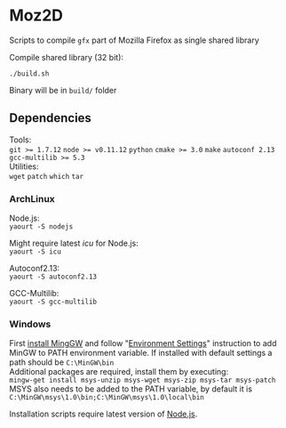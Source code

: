 # Moz2D
Scripts to compile `gfx` part of Mozilla Firefox as single shared library

Compile shared library (32 bit):

`./build.sh`

Binary will be in `build/` folder

## Dependencies
Tools:<br>
`git >= 1.7.12` `node >= v0.11.12` `python` `cmake >= 3.0` `make` `autoconf 2.13` `gcc-multilib >= 5.3`<br>
Utilities:<br>
`wget` `patch` `which` `tar`

### ArchLinux
Node.js:<br>
`yaourt -S nodejs`

Might require latest _icu_ for Node.js:<br>
`yaourt -S icu`

Autoconf2.13:<br>
`yaourt -S autoconf2.13`

GCC-Multilib:<br>
`yaourt -S gcc-multilib`

### Windows

First [install MingGW](https://sourceforge.net/projects/mingw/files/) and follow "[Environment Settings](http://www.mingw.org/wiki/Getting_Started#toc7)" instruction to add MinGW to PATH environment variable. If installed with default settings a path should be `C:\MinGW\bin`<br>
Additional packages are required, install them by executing:<br>
`mingw-get install msys-unzip msys-wget msys-zip msys-tar msys-patch`<br>
MSYS also needs to be added to the PATH variable, by default it is `C:\MinGW\msys\1.0\bin;C:\MinGW\msys\1.0\local\bin`

Installation scripts require latest version of [Node.js](https://nodejs.org/en/).